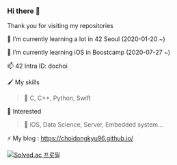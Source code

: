 ### Hi there 👋
Thank you for visiting my repositories

🌱 I’m currently learning a lot in 42 Seoul   (2020-01-20 ~)

🧐 I’m currently learning iOS in Boostcamp  (2020-07-27 ~)

📫 42 Intra ID: dochoi

🖌 My skills<br>
  >🔴 C, C++, Python, Swift<br>
  
🤔 Interested
 >🔵 iOS, Data Science, Server, Embedded system...
  
  
  ⚡ My blog : https://choidongkyu96.github.io/
<!--
**ChoiDongKyu96/ChoiDongKyu96** is a ✨ _special_ ✨ repository because its `README.md` (this file) appears on your GitHub profile.

Here are some ideas to get you started:

- 🔭 I’m currently working on ...
- 🌱 I’m currently learning ...
- 👯 I’m looking to collaborate on ...
- 🤔 I’m looking for help with ...
- 💬 Ask me about ...
- 📫 How to reach me: ...
- 😄 Pronouns: ...
- ⚡ Fun fact: ...
-->

[![Solved.ac 프로필](http://mazassumnida.wtf/api/generate_badge?boj=ehdrb345)](https://solved.ac/ehdrb345)
